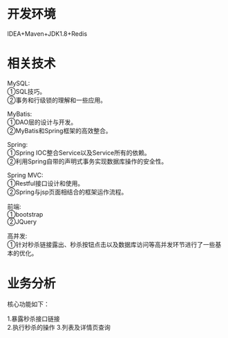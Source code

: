 # 开发环境
IDEA+Maven+JDK1.8+Redis

# 相关技术
MySQL:  
①SQL技巧。  
②事务和行级锁的理解和一些应用。  

MyBatis:  
①DAO层的设计与开发。  
②MyBatis和Spring框架的高效整合。  

Spring:  
①Spring IOC整合Service以及Service所有的依赖。  
②利用Spring自带的声明式事务实现数据库操作的安全性。  

Spring MVC:  
①Restful接口设计和使用。  
②Spring与jsp页面相结合的框架运作流程。  

前端:  
①bootstrap  
②JQuery  

高并发:  
①针对秒杀链接露出、秒杀按钮点击以及数据库访问等高并发环节进行了一些基本的优化。  

# 业务分析

核心功能如下：  

1.暴露秒杀接口链接    
2.执行秒杀的操作 
3.列表及详情页查询  
